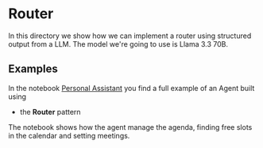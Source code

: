 # Router
In this directory we show how we can implement a router using structured output from a LLM.
The model we're going to use is Llama 3.3 70B.

## Examples
In the notebook [Personal Assistant](./personal_assistant.ipynb) you find a full example of an Agent 
built using
* the **Router** pattern

The notebook shows how the agent manage the agenda, finding free slots in the calendar and setting meetings.



